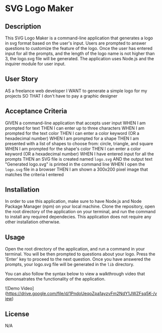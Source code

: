 
# SVG Logo Maker

## Description
This SVG Logo Maker is a command-line application that generates a logo in svg format based on the user's input. Users are prompted to answer questions to customize the feature of the logo. Once the user has entered input for all the prompts, and the length of the logo name is not higher than 3, the logo.svg file will be generated. The application uses Node.js and the inquirer module for user input.

## User Story

AS a freelance web developer
I WANT to generate a simple logo for my projects
SO THAT I don't have to pay a graphic designer

## Acceptance Criteria

GIVEN a command-line application that accepts user input
WHEN I am prompted for text
THEN I can enter up to three characters
WHEN I am prompted for the text color
THEN I can enter a color keyword (OR a hexadecimal number)
WHEN I am prompted for a shape
THEN I am presented with a list of shapes to choose from: circle, triangle, and square
WHEN I am prompted for the shape's color
THEN I can enter a color keyword (OR a hexadecimal number)
WHEN I have entered input for all the prompts
THEN an SVG file is created named `logo.svg`
AND the output text "Generated logo.svg" is printed in the command line
WHEN I open the `logo.svg` file in a browser
THEN I am shown a 300x200 pixel image that matches the criteria I entered

## Installation
In order to use this application, make sure to have Node.js and Node Package Manager (npm) on your local machine. Clone the repository, open the root directory of the application on your terminal, and run the command <npm install> to install any required dependecies. This application does not require any other installation otherwise.

## Usage
Open the root directory of the application, and run a command <node index.js> in your terminal. You will be then prompted to questions about your logo. Press the 'Enter' key to proceed to the next question. Once you have answered the prompts, your logo.svg file will be generated in the `lib` directory. 
  
You can also follow the syntax below to view a walkthrough video that demonsatrates the functionality of the application.

  ![Demo Video] (https://drive.google.com/file/d/1PndoUeqoZpa1ayzvFm2NdY1JWZFsq5K-/view) 
  
## License
N/A

 